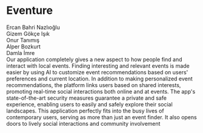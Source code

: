 # Eventure
Ercan Bahri Nazlıoğlu\
Gizem Gökçe Işık\
Onur Tanımış\
Alper Bozkurt\
Damla İmre\
Our application completely gives a new aspect to how people find and interact with local events. Finding interesting and relevant events is made easier by using AI to customize event recommendations based on users' preferences and current location. In addition to making personalized event recommendations, the platform links users based on shared interests, promoting real-time social interactions both online and at events. The app's state-of-the-art security measures guarantee a private and safe experience, enabling users to easily and safely explore their social landscapes. This application perfectly fits into the busy lives of contemporary users, serving as more than just an event finder. It also opens doors to lively social interactions and community involvement
